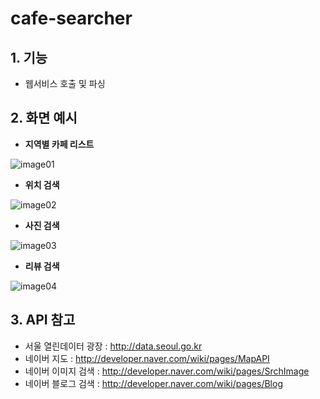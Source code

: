 # cafe-searcher

## 1. 기능
- 웹서비스 호출 및 파싱 

## 2. 화면 예시

* <b>지역별 카페 리스트</b>

![image01](https://user-images.githubusercontent.com/14077108/135650701-6cf439b2-0960-447e-9d07-fb10bc961e59.png)

* <b>위치 검색</b>

![image02](https://user-images.githubusercontent.com/14077108/135650704-7efbefaf-2bec-4198-97e9-5879a78c6cf5.png)

* <b>사진 검색</b>

![image03](https://user-images.githubusercontent.com/14077108/135650708-46b88773-b84f-40a7-bab7-03ef1e8a6ad1.png)

* <b>리뷰 검색</b>

![image04](https://user-images.githubusercontent.com/14077108/135650713-3796192d-163c-46ce-965f-47e179515af1.png)

## 3. API 참고
* 서울 열린데이터 광장 : http://data.seoul.go.kr
* 네이버 지도 : http://developer.naver.com/wiki/pages/MapAPI
* 네이버 이미지 검색 : http://developer.naver.com/wiki/pages/SrchImage
* 네이버 블로그 검색 : http://developer.naver.com/wiki/pages/Blog
